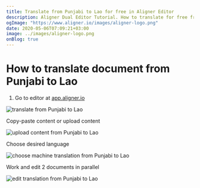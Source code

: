 ```yaml
---
title: Translate from Punjabi to Lao for free in Aligner Editor
description: Aligner Dual Editor Tutorial. How to translate for free from Punjabi to Lao. Aligner is multilingual document management platform. 
ogImage: "https://www.aligner.io/images/aligner-logo.png"
date: 2020-05-06T07:09:21+03:00
image: ../images/aligner-logo.png
onBlog: true
---
```


# How to translate document from Punjabi to Lao

1. Go to editor at [app.aligner.io](https://app.aligner.io "Aligner App web page")

![translate from Punjabi to Lao](../aligner-blank-editor.png "translate from Punjabi to Lao")

Copy-paste content or upload content

![upload content from Punjabi to Lao](../aligner-uploaded-document.png "upload content from Punjabi to Lao")

Choose desired language

![choose machine translation from Punjabi to Lao](../aligner-language-dropdown.png "choose machine translation from Punjabi to Lao")

Work and edit 2 documents in parallel

![edit translation from Punjabi to Lao](../aligner-double-sitded-editor.png "edit translation from Punjabi to Lao")

